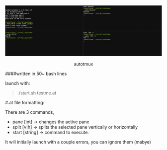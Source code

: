 <p align="center"><img src="https://raw.githubusercontent.com/electroplankton/atmux/master/image.png"></p>
<p align="center">autotmux</p>


####written in 50~ bash lines

launch with:

>./start.sh testme.at

#.at file formatting:

There are 3 commands, 
  - pane [int] -> changes the active pane
  - split [v|h] -> splits the selected pane vertically or horizontally
  - start [string] -> command to execute.
  
It will initially launch with a couple errors, you can ignore them (mabye)

